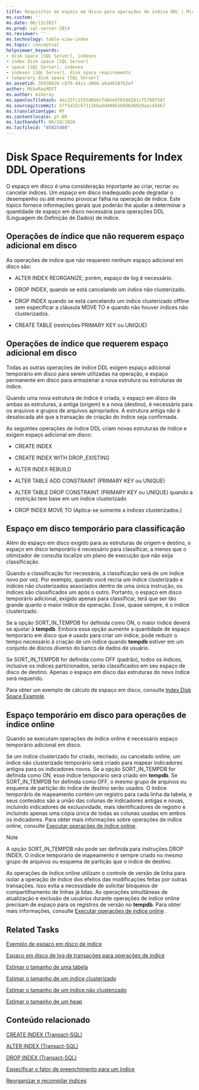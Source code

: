 ```yaml
---
title: Requisitos de espaço em disco para operações de índice DDL | Microsoft Docs
ms.custom: ''
ms.date: 06/13/2017
ms.prod: sql-server-2014
ms.reviewer: ''
ms.technology: table-view-index
ms.topic: conceptual
helpviewer_keywords:
- disk space [SQL Server], indexes
- index disk space [SQL Server]
- space [SQL Server], indexes
- indexes [SQL Server], disk space requirements
- temporary disk space [SQL Server]
ms.assetid: 35930826-c870-44c1-a966-a6a4638f62ef
author: MikeRayMSFT
ms.author: mikeray
ms.openlocfilehash: 4ac25fc1555d6b6cfd8ee97b50d261cf5788f587
ms.sourcegitcommit: 57f1d15c67113bbadd40861b886d6929aacd3467
ms.translationtype: MT
ms.contentlocale: pt-BR
ms.lasthandoff: 06/18/2020
ms.locfileid: "85025408"
---
```

# <a name="disk-space-requirements-for-index-ddl-operations"></a>Disk Space Requirements for Index DDL Operations
  O espaço em disco é uma consideração importante ao criar, recriar ou cancelar índices. Um espaço em disco inadequado pode degradar o desempenho ou até mesmo provocar falha na operação de índice. Este tópico fornece informações gerais que poderão lhe ajudar a determinar a quantidade de espaço em disco necessária para operações DDL (Linguagem de Definição de Dados) de índice.  
  
## <a name="index-operations-that-require-no-additional-disk-space"></a>Operações de índice que não requerem espaço adicional em disco  
 As operações de índice que não requerem nenhum espaço adicional em disco são:  
  
-   ALTER INDEX REORGANIZE; porém, espaço de log é necessário.  
  
-   DROP INDEX, quando se está cancelando um índice não clusterizado.  
  
-   DROP INDEX quando se está cancelando um índice clusterizado offline sem especificar a cláusula MOVE TO e quando não houver índices não clusterizados.  
  
-   CREATE TABLE (restrições PRIMARY KEY ou UNIQUE)  
  
## <a name="index-operations-that-require-additional-disk-space"></a>Operações de índice que requerem espaço adicional em disco  
 Todas as outras operações de índice DDL exigem espaço adicional temporário em disco para serem utilizadas na operação, e espaço permanente em disco para armazenar a nova estrutura ou estruturas de índice.  
  
 Quando uma nova estrutura de índice é criada, o espaço em disco de ambas as estruturas, a antiga (origem) e a nova (destino), é necessário para os arquivos e grupos de arquivos apropriados. A estrutura antiga não é desalocada até que a transação de criação do índice seja confirmada.  
  
 As seguintes operações de índice DDL criam novas estruturas de índice e exigem espaço adicional em disco:  
  
-   CREATE INDEX  
  
-   CREATE INDEX WITH DROP_EXISTING  
  
-   ALTER INDEX REBUILD  
  
-   ALTER TABLE ADD CONSTRAINT (PRIMARY KEY ou UNIQUE)  
  
-   ALTER TABLE DROP CONSTRAINT (PRIMARY KEY ou UNIQUE) quando a restrição tem base em um índice clusterizado  
  
-   DROP INDEX MOVE TO (Aplica-se somente a índices clusterizados.)  
  
## <a name="temporary-disk-space-for-sorting"></a>Espaço em disco temporário para classificação  
 Além do espaço em disco exigido para as estruturas de origem e destino, o espaço em disco temporário é necessário para classificar, a menos que o otimizador de consulta localize um plano de execução que não exija classificação.  
  
 Quando a classificação for necessária, a classificação será de um índice novo por vez. Por exemplo, quando você recria um índice clusterizado e índices não clusterizados associados dentro de uma única instrução, os índices são classificados um após o outro. Portanto, o espaço em disco temporário adicional, exigido apenas para classificar, terá que ser tão grande quanto o maior índice da operação. Esse, quase sempre, é o índice clusterizado.  
  
 Se a opção SORT_IN_TEMPDB for definida como ON, o maior índice deverá se ajustar à **tempdb**. Embora essa opção aumente a quantidade de espaço temporário em disco que é usado para criar um índice, pode reduzir o tempo necessário à criação de um índice quando **tempdb** estiver em um conjunto de discos diverso do banco de dados de usuário.  
  
 Se SORT_IN_TEMPDB for definida como OFF (padrão), todos os índices, inclusive os índices particionados, serão classificados em seu espaço de disco de destino. Apenas o espaço em disco das estruturas do novo índice será requerido.  
  
 Para obter um exemplo de cálculo de espaço em disco, consulte [Index Disk Space Example](index-disk-space-example.md).  
  
## <a name="temporary-disk-space-for-online-index-operations"></a>Espaço temporário em disco para operações de índice online  
 Quando se executam operações de índice online é necessário espaço temporário adicional em disco.  
  
 Se um índice clusterizado for criado, recriado, ou cancelado online, um índice não clusterizado temporário será criado para mapear indicadores antigos para os indicadores novos. Se a opção SORT_IN_TEMPDB for definida como ON, esse índice temporário será criado em **tempdb**. Se SORT_IN_TEMPDB for definida como OFF, o mesmo grupo de arquivos ou esquema de partição do índice de destino serão usados. O índice temporário de mapeamento contém um registro para cada linha da tabela, e seus conteúdos são a união das colunas de indicadores antigas e novas, incluindo indicadores de exclusividade, mais identificadores de registro e incluindo apenas uma cópia única de todas as colunas usadas em ambos os indicadores. Para obter mais informações sobre operações de índice online, consulte [Executar operações de índice online](perform-index-operations-online.md).  
  
> [!NOTE]  
>  A opção SORT_IN_TEMPDB não pode ser definida para instruções DROP INDEX. O índice temporário de mapeamento é sempre criado no mesmo grupo de arquivos ou esquema de partição que o índice de destino.  
  
 As operações de índice online utilizam o controle de versão de linha para isolar a operação de índice dos efeitos das modificações feitas por outras transações. Isso evita a necessidade de solicitar bloqueios de compartilhamento de linhas já lidas. As operações simultâneas de atualização e exclusão de usuários durante operações de índice online precisam de espaço para os registros de versão no **tempdb**. Para obter mais informações, consulte [Executar operações de índice online](perform-index-operations-online.md) .  
  
## <a name="related-tasks"></a>Related Tasks  
 [Exemplo de espaço em disco de índice](index-disk-space-example.md)  
  
 [Espaço em disco de log de transações para operações de índice](transaction-log-disk-space-for-index-operations.md)  
  
 [Estimar o tamanho de uma tabela](../databases/estimate-the-size-of-a-table.md)  
  
 [Estimar o tamanho de um índice clusterizado](../databases/estimate-the-size-of-a-clustered-index.md)  
  
 [Estimar o tamanho de um índice não clusterizado](../databases/estimate-the-size-of-a-nonclustered-index.md)  
  
 [Estimar o tamanho de um heap](../databases/estimate-the-size-of-a-heap.md)  
  
## <a name="related-content"></a>Conteúdo relacionado  
 [CREATE INDEX &#40;Transact-SQL&#41;](/sql/t-sql/statements/create-index-transact-sql)  
  
 [ALTER INDEX &#40;Transact-SQL&#41;](/sql/t-sql/statements/alter-index-transact-sql)  
  
 [DROP INDEX &#40;Transact-SQL&#41;](/sql/t-sql/statements/drop-index-transact-sql)  
  
 [Especificar o fator de preenchimento para um índice](specify-fill-factor-for-an-index.md)  
  
 [Reorganizar e recompilar índices](indexes.md)  
  
  

